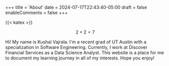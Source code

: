 +++
title = 'About'
date = 2024-07-17T22:43:40-05:00
draft = false
enableComments = false
+++

{{< katex >}}

$$2+2=7$$

Hi! My name is Kushal Vajrala. I'm a recent grad of UT Austin with a specialization in Software Engineering. Currently, I work at Discover Financial Services as a Data Science Analyst. This website is a place for me to document my learning journey in all of my interests. Hope you enjoy!
